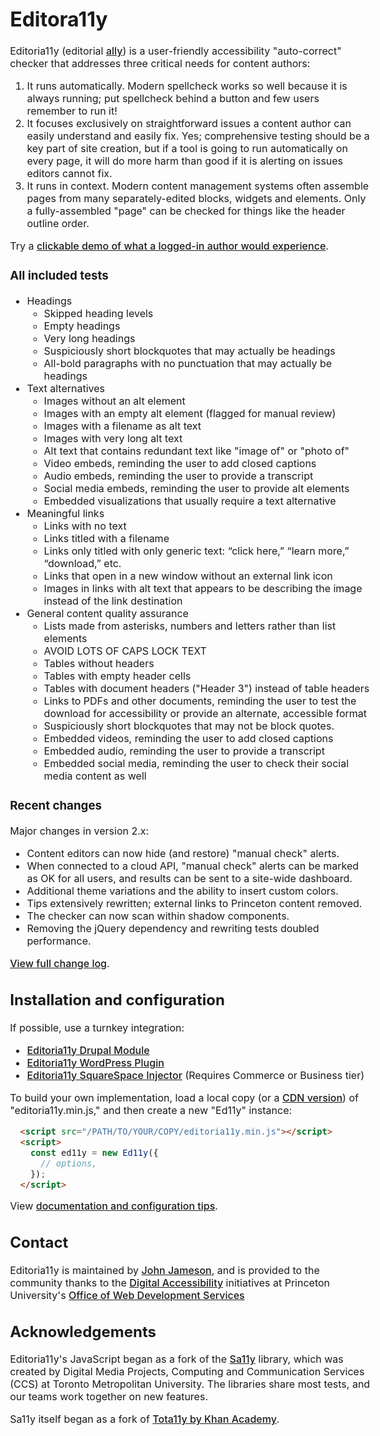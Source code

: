 # Editora11y

Editoria11y (editorial [ally](https://www.a11yproject.com/)) is a user-friendly accessibility "auto-correct" checker that addresses three critical needs for content authors:

1. It runs automatically. Modern spellcheck works so well because it is always running; put spellcheck behind a button and few users remember to run it!
1. It focuses exclusively on straightforward issues a content author can easily understand and easily fix. Yes; comprehensive testing should be a key part of site creation, but if a tool is going to run automatically on every page, it will do more harm than good if it is alerting on issues editors cannot fix.
1. It runs in context. Modern content management systems often assemble pages from many separately-edited blocks, widgets and elements. Only a fully-assembled "page" can be checked for things like the header outline order.

Try a [clickable demo of what a logged-in author would experience](https://editoria11y.princeton.edu/demo).

### All included tests
* Headings
  * Skipped heading levels
  * Empty headings
  * Very long headings
  * Suspiciously short blockquotes that may actually be headings
  * All-bold paragraphs with no punctuation that may actually be headings
* Text alternatives
  * Images without an alt element
  * Images with an empty alt element (flagged for manual review)
  * Images with a filename as alt text
  * Images with very long alt text
  * Alt text that contains redundant text like "image of" or "photo of"
  * Video embeds, reminding the user to add closed captions
  * Audio embeds, reminding the user to provide a transcript
  * Social media embeds, reminding the user to provide alt elements
  * Embedded visualizations that usually require a text alternative
* Meaningful links
  * Links with no text
  * Links titled with a filename 
  * Links only titled with only generic text: “click here,” “learn more,” “download,” etc.
  * Links that open in a new window without an external link icon
  * Images in links with alt text that appears to be describing the image instead of the link destination
* General content quality assurance
  * Lists made from asterisks, numbers and letters rather than list elements
  * AVOID LOTS OF CAPS LOCK TEXT
  * Tables without headers
  * Tables with empty header cells
  * Tables with document headers ("Header 3") instead of table headers 
  * Links to PDFs and other documents, reminding the user to test the download for accessibility or provide an alternate, accessible format
  * Suspiciously short blockquotes that may not be block quotes.
  * Embedded videos, reminding the user to add closed captions
  * Embedded audio, reminding the user to provide a transcript
  * Embedded social media, reminding the user to check their social media content as well

### Recent changes
Major changes in version 2.x:
* Content editors can now hide (and restore) "manual check" alerts.
* When connected to a cloud API, "manual check" alerts can be marked as OK for all users, and results can be sent to a site-wide dashboard.
* Additional theme variations and the ability to insert custom colors.
* Tips extensively rewritten; external links to Princeton content removed.
* The checker can now scan within shadow components.
* Removing the jQuery dependency and rewriting tests doubled performance.

[View full change log](https://github.com/itmaybejj/editoria11y/releases).

## Installation and configuration

If possible, use a turnkey integration:
* [Editoria11y Drupal Module](https://www.drupal.org/project/editoria11y)
* [Editoria11y WordPress Plugin](https://wordpress.org/plugins/editoria11y-accessibility-checker/)
* [Editoria11y SquareSpace Injector](https://github.com/itmaybejj/editoria11y-squarespace-inject) (Requires Commerce or Business tier)

To build your own implementation, load a local copy (or a [CDN version](https://cdn.jsdelivr.net/gh/itmaybejj/editoria11y@2/dist/editoria11y.min.js)) of "editoria11y.min.js," and then create a new "Ed11y" instance:

```html
  <script src="/PATH/TO/YOUR/COPY/editoria11y.min.js"></script>
  <script>
    const ed11y = new Ed11y({
      // options,
    });           
  </script>
 ```
View [documentation and configuration tips](https://editoria11y.princeton.edu/configuration/).

## Contact
Editoria11y is maintained by [John Jameson](https://www.linkedin.com/in/johnwjameson/), and is provided to the community thanks to the [Digital Accessibility](https://accessibility.princeton.edu/) initiatives at Princeton University's [Office of Web Development Services](https://wds.princeton.edu/)

## Acknowledgements
Editoria11y's JavaScript began as a fork of the [Sa11y](https://ryersondmp.github.io/sa11y/) library, which was created by Digital Media Projects, Computing and Communication Services (CCS) at Toronto Metropolitan University. The libraries share most tests, and our teams work together on new features.

Sa11y itself began as a fork of [Tota11y by Khan Academy](https://github.com/Khan/tota11y).

 
<div hidden><style>
.wrapper {
  margin: auto;
  min-height: 100vh;
  }
a {font-weight: 500;}
a.github {
  display: inline-block;
  height: auto;
  padding: 12px 2px 12px 32px;
}
header li {
  width: 11rem;
  height: auto;
}
body {
  font-size: 16px;
}
header {
  width: auto;
  max-width: 192px;
}
@media print, screen and (max-width: 960px) {
  header ul {
    position: relative;
    right: auto;
    top: auto;
    }
  body {
    padding: 0 2vw 0 1vw;
  }
  header {
    width: 90vw;
    max-width: 90vw;
    padding-right: 0;
    margin-top: 12px;
    margin-left: -1vw;
  }
  header li {
    max-width: 68vw;
  }
  div.wrapper {
    width: 100%;
  }
}
</style></div>
